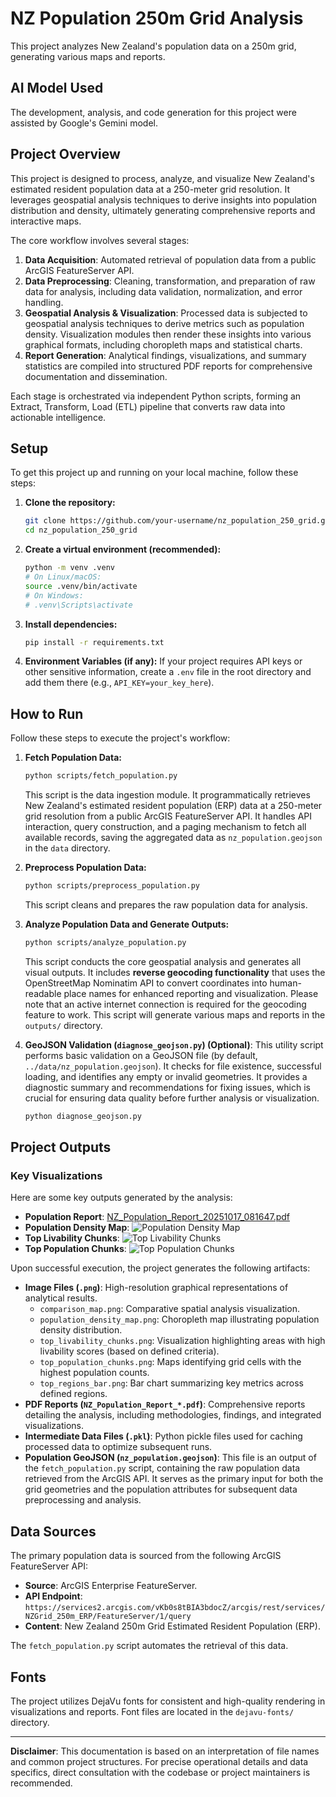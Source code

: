 # NZ Population 250m Grid Analysis

This project analyzes New Zealand's population data on a 250m grid, generating various maps and reports.

## AI Model Used

The development, analysis, and code generation for this project were assisted by Google's Gemini model.

## Project Overview

This project is designed to process, analyze, and visualize New Zealand's estimated resident population data at a 250-meter grid resolution. It leverages geospatial analysis techniques to derive insights into population distribution and density, ultimately generating comprehensive reports and interactive maps.

The core workflow involves several stages:

1.  **Data Acquisition**: Automated retrieval of population data from a public ArcGIS FeatureServer API.
2.  **Data Preprocessing**: Cleaning, transformation, and preparation of raw data for analysis, including data validation, normalization, and error handling.
3.  **Geospatial Analysis & Visualization**: Processed data is subjected to geospatial analysis techniques to derive metrics such as population density. Visualization modules then render these insights into various graphical formats, including choropleth maps and statistical charts.
4.  **Report Generation**: Analytical findings, visualizations, and summary statistics are compiled into structured PDF reports for comprehensive documentation and dissemination.

Each stage is orchestrated via independent Python scripts, forming an Extract, Transform, Load (ETL) pipeline that converts raw data into actionable intelligence.

## Setup

To get this project up and running on your local machine, follow these steps:

1.  **Clone the repository:**
    ```bash
    git clone https://github.com/your-username/nz_population_250_grid.git
    cd nz_population_250_grid
    ```

2.  **Create a virtual environment (recommended):**
    ```bash
    python -m venv .venv
    # On Linux/macOS:
    source .venv/bin/activate
    # On Windows:
    # .venv\Scripts\activate
    ```

3.  **Install dependencies:**
    ```bash
    pip install -r requirements.txt
    ```

4.  **Environment Variables (if any):**
    If your project requires API keys or other sensitive information, create a `.env` file in the root directory and add them there (e.g., `API_KEY=your_key_here`).

## How to Run

Follow these steps to execute the project's workflow:

1.  **Fetch Population Data:**
    ```bash
    python scripts/fetch_population.py
    ```
    This script is the data ingestion module. It programmatically retrieves New Zealand's estimated resident population (ERP) data at a 250-meter grid resolution from a public ArcGIS FeatureServer API. It handles API interaction, query construction, and a paging mechanism to fetch all available records, saving the aggregated data as `nz_population.geojson` in the `data` directory.

2.  **Preprocess Population Data:**
    ```bash
    python scripts/preprocess_population.py
    ```
    This script cleans and prepares the raw population data for analysis.

3.  **Analyze Population Data and Generate Outputs:**
    ```bash
    python scripts/analyze_population.py
    ```
    This script conducts the core geospatial analysis and generates all visual outputs. It includes **reverse geocoding functionality** that uses the OpenStreetMap Nominatim API to convert coordinates into human-readable place names for enhanced reporting and visualization. Please note that an active internet connection is required for the geocoding feature to work. This script will generate various maps and reports in the `outputs/` directory.

4.  **GeoJSON Validation (`diagnose_geojson.py`) (Optional)**:
    This utility script performs basic validation on a GeoJSON file (by default, `../data/nz_population.geojson`). It checks for file existence, successful loading, and identifies any empty or invalid geometries. It provides a diagnostic summary and recommendations for fixing issues, which is crucial for ensuring data quality before further analysis or visualization.
    ```bash
    python diagnose_geojson.py
    ```

## Project Outputs

### Key Visualizations

Here are some key outputs generated by the analysis:

*   **Population Report**: [NZ_Population_Report_20251017_081647.pdf](scripts/NZ_Population_Report_20251017_081647.pdf)
*   **Population Density Map**: ![Population Density Map](scripts/population_density_map.png)
*   **Top Livability Chunks**: ![Top Livability Chunks](scripts/top_livability_chunks.png)
*   **Top Population Chunks**: ![Top Population Chunks](scripts/top_population_chunks.png)

Upon successful execution, the project generates the following artifacts:

*   **Image Files (`.png`)**: High-resolution graphical representations of analytical results.
    *   `comparison_map.png`: Comparative spatial analysis visualization.
    *   `population_density_map.png`: Choropleth map illustrating population density distribution.
    *   `top_livability_chunks.png`: Visualization highlighting areas with high livability scores (based on defined criteria).
    *   `top_population_chunks.png`: Maps identifying grid cells with the highest population counts.
    *   `top_regions_bar.png`: Bar chart summarizing key metrics across defined regions.
*   **PDF Reports (`NZ_Population_Report_*.pdf`)**: Comprehensive reports detailing the analysis, including methodologies, findings, and integrated visualizations.
*   **Intermediate Data Files (`.pkl`)**: Python pickle files used for caching processed data to optimize subsequent runs.
*   **Population GeoJSON (`nz_population.geojson`)**: This file is an output of the `fetch_population.py` script, containing the raw population data retrieved from the ArcGIS API. It serves as the primary input for both the grid geometries and the population attributes for subsequent data preprocessing and analysis.

## Data Sources

The primary population data is sourced from the following ArcGIS FeatureServer API:

*   **Source**: ArcGIS Enterprise FeatureServer.
*   **API Endpoint**: `https://services2.arcgis.com/vKb0s8tBIA3bdocZ/arcgis/rest/services/NZGrid_250m_ERP/FeatureServer/1/query`
*   **Content**: New Zealand 250m Grid Estimated Resident Population (ERP).

The `fetch_population.py` script automates the retrieval of this data.

## Fonts

The project utilizes DejaVu fonts for consistent and high-quality rendering in visualizations and reports. Font files are located in the `dejavu-fonts/` directory.

---
**Disclaimer**: This documentation is based on an interpretation of file names and common project structures. For precise operational details and data specifics, direct consultation with the codebase or project maintainers is recommended.
